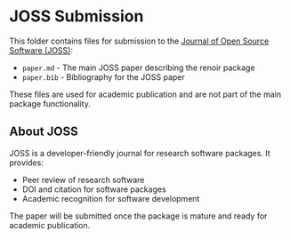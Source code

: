# JOSS Submission

This folder contains files for submission to the [Journal of Open Source Software (JOSS)](https://joss.theoj.org/):

- `paper.md` - The main JOSS paper describing the renoir package
- `paper.bib` - Bibliography for the JOSS paper

These files are used for academic publication and are not part of the main package functionality.

## About JOSS

JOSS is a developer-friendly journal for research software packages. It provides:

- Peer review of research software
- DOI and citation for software packages
- Academic recognition for software development

The paper will be submitted once the package is mature and ready for academic publication.
